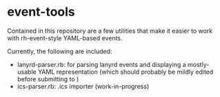 # event-tools

Contained in this repository are a few utilities that make it easier to work with rh-event-style YAML-based events. 

Currently, the following are included:

* lanyrd-parser.rb: for parsing lanyrd events and displaying a mostly-usable YAML representation (which should probably be mildly edited before submitting to )
* ics-parser.rb: .ics importer (work-in-progress)
